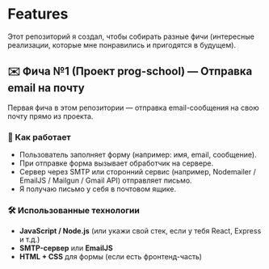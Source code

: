 # Features

Этот репозиторий я создал, чтобы собирать разные фичи (интересные реализации, которые мне понравились и пригодятся в будущем).
## ✉️ Фича №1 (Проект prog-school) — Отправка email на почту

Первая фича в этом репозитории — отправка email-сообщения на свою почту прямо из проекта.

### 🔹 Как работает

- Пользователь заполняет форму (например: имя, email, сообщение).
- При отправке форма вызывает обработчик на сервере.
- Сервер через SMTP или сторонний сервис (например, Nodemailer / EmailJS / Mailgun / Gmail API) отправляет письмо.
- Я получаю письмо у себя в почтовом ящике.

### 🛠 Использованные технологии
- **JavaScript / Node.js** (или укажи свой стек, если у тебя React, Express и т.д.)
- **SMTP-сервер** или **EmailJS**
- **HTML + CSS** для формы (если есть фронтенд-часть)
